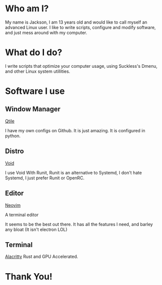 # Who am I? 

My name is Jackson, I am 13 years old and would like to call myself an advanced Linux user. I like to write scripts, configure and modify software, and just mess 
around with my computer.

# What do I do?
 
I write scripts that optimize your computer usage, using Suckless's Dmenu, and other Linux system utillities.

# Software I use

## Window Manager
[Qtile](https://qtile.org/)

I have my own configs on Github. It is just amazing. It is configured in python.

## Distro
[Void](https://voidlinux.org/)

I use Void With Runit, Runit is an alternative to Systemd, I don't hate Systemd, I just prefer Runit or OpenRC.

## Editor

[Neovim](https://github.com/neovim/neovim)

A terminal editor

It seems to be the best out there. It has all the features I need, and barley any bloat (It isn't electron LOL)

## Terminal
[Alacritty](https://alacritty.org/)
Rust and GPU Accelerated.

# Thank You!
